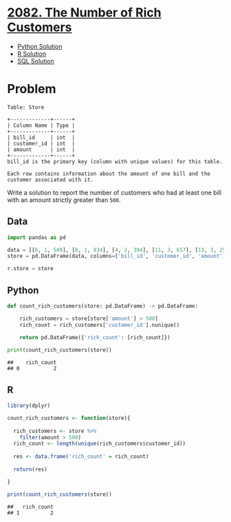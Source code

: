 
# [2082. The Number of Rich Customers](https://leetcode.com/problems/the-number-of-rich-customers/)

- [Python Solution](#python)
- [R Solution](#r)
- [SQL Solution](https://leetcode.com/problems/the-number-of-rich-customers/solutions/7166969/count-distinct-by-atamalu123-baoa/)

# Problem

    Table: Store

    +-------------+------+
    | Column Name | Type |
    +-------------+------+
    | bill_id     | int  |
    | customer_id | int  |
    | amount      | int  |
    +-------------+------+
    bill_id is the primary key (column with unique values) for this table.

    Each row contains information about the amount of one bill and the customer associated with it.

Write a solution to report the number of customers who had at least one
bill with an amount strictly greater than `500`.

## Data

``` python
import pandas as pd

data = [[6, 1, 549], [8, 1, 834], [4, 2, 394], [11, 3, 657], [13, 3, 257]]
store = pd.DataFrame(data, columns=['bill_id', 'customer_id', 'amount']).astype({'bill_id':'int', 'customer_id':'int', 'amount':'int'})

r.store = store
```

## Python

``` python
def count_rich_customers(store: pd.DataFrame) -> pd.DataFrame:

    rich_customers = store[store['amount'] > 500]
    rich_count = rich_customers['customer_id'].nunique()

    return pd.DataFrame({'rich_count': [rich_count]})
  
print(count_rich_customers(store))
```

    ##    rich_count
    ## 0           2

## R

``` r
library(dplyr)

count_rich_customers <- function(store){
  
  rich_customers <- store %>%
    filter(amount > 500)
  rich_count <- length(unique(rich_customers$customer_id))
  
  res <- data.frame('rich_count' = rich_count)
  
  return(res)

}

print(count_rich_customers(store))
```

    ##   rich_count
    ## 1          2
